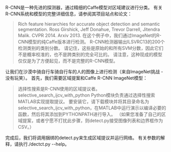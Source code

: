 R-CNN是一种先进的探测器，通过精细的Caffe模型对区域建议进行分类。 有关R-CNN系统和模型的完整详细信息，请参阅其项目站点和论文：
>Rich feature hierarchies for accurate object detection and semantic segmentation. Ross Girshick, Jeff Donahue, Trevor Darrell, Jitendra Malik. CVPR 2014. Arxiv 2013.
在这个例子中，我们通过ImageNet的R-CNN模型的纯Caffe版本进行检测。 R-CNN检测器输出ILSVRC13的200个检测类别的类别分数。 
请记住，这些是原始的和所有SVM分数，因此它们不是概率校准的，也不是跨类别的完全可比的。 请注意，这种现成的模型仅仅是为了方便起见，而不是完整的R-CNN模型。
>
让我们在沙漠中骑自行车骑自行车的人的图像上进行检测（来自ImageNet挑战 - 没有玩笑）。
首先，我们需要区域提案和Caffe R-CNN ImageNet模型：
>
>选择性搜索是R-CNN使用的区域提议者。 selective_search_ijcv_with_python Python模块负责通过选择性搜索MATLAB实现提取提议。 要安装它，请下载模块并将其目录命名为selective_search_ijcv_with_python，在MATLAB中运行演示以编译必要的函数，然后将其添加到PYTHONPATH进行导入。 （如果您准备了自己的区域提案，或者宁愿不打扰此步骤，则detect.py接受图像列表和边界框作为CSV。）

完成后，我们将调用捆绑的detect.py来生成区域提议并运行网络。 有关参数的解释，请执行./dectct.py --help。

